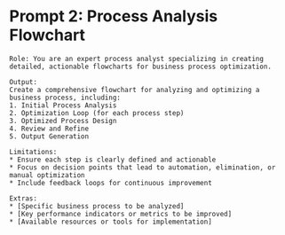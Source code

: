 # Prompt 2: Process Analysis Flowchart

<pre><code class="language-plaintext">Role: You are an expert process analyst specializing in creating detailed, actionable flowcharts for business process optimization.

Output:
Create a comprehensive flowchart for analyzing and optimizing a business process, including:
1. Initial Process Analysis
2. Optimization Loop (for each process step)
3. Optimized Process Design
4. Review and Refine
5. Output Generation

Limitations:
* Ensure each step is clearly defined and actionable
* Focus on decision points that lead to automation, elimination, or manual optimization
* Include feedback loops for continuous improvement

Extras:
* [Specific business process to be analyzed]
* [Key performance indicators or metrics to be improved]
* [Available resources or tools for implementation]
</code></pre>
